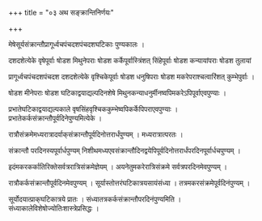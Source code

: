 +++
title = "०३ अथ सङ्क्रान्तिनिर्णयः"

+++

मेषेसूर्यसंक्रान्तौप्रागूर्ध्वचपंचदशपंचदशघटिकाः पुण्यकालः ।  

दशदशेत्येके वृषेपूर्वाः षोडश मिथुनेपराः षोडश कर्केपूर्वास्त्रिंशत् सिंहेपूर्वाः षोडश कन्यायांपराः षोडश तुलायां  

प्रागूर्ध्वचपंचदशपंचदश दशदशेत्येके वृश्चिकेपूर्वाः षोडश धनुषिपराः षोडश मकरेपराश्चत्वारिंशत् कुम्भेपुर्वाः ।  

षोडश मीनेपराः षोडश घटिकाद्वयाद्यल्पदिनशेषे मिथुनकन्याधनुर्मीनष्वपिमकरेऽपिपूर्वाएवपुण्याः ।  

प्रभातेघटिकाद्वयाद्यल्पकाले वृषसिंहवृश्चिककुम्भेष्वपिकर्केपिपराएवपुण्याः । प्रभातेकर्कसंक्रान्तौपूर्वदिनेपुण्यमित्येके ।  

रात्रौसंक्रमेमध्यरात्रादर्वाक्‌संक्रान्तौपूर्वदिनोत्तरार्धंपुण्यम् । मध्यरात्रात्परतः ।  

संक्रान्तौ परदिनस्यपूर्वार्धपुण्यम् निशीथमध्यएवसंक्रान्तौदिनद्वयेपिपूर्वदिनोत्तरार्धंपरदिनपूर्वार्धचपुण्यम् ।  

इदंमकरकर्कातिरिक्तेसर्वत्ररात्रिसंक्रमेज्ञेयम् । अयनेतुमकरेरात्रिसंक्रमे सर्वत्रपरदिनमेवपुण्यम् ।  

रात्रौकर्कसंक्रान्तौपूर्वदिनमेवपुण्यम् । सूर्यास्तोत्तरंघटिकात्रयसायंसंध्या । तत्रमकरसंक्रमेपूर्वदिनंपुण्यम् ।  

सूर्योदयात्प्राक्‌घटिकात्रये प्रातः । संध्यातत्रकर्कसंक्रान्तौपरदिनंपुण्यमिति । संध्याकालेविशेषोज्योतिःशास्त्रेप्रसिद्धः ।  
